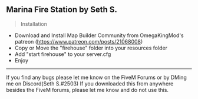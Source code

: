 Marina Fire Station by Seth S.
------------------------------------------------------------------------

> Installation
  - Download and Install Map Builder Community from OmegaKingMod's patreon (https://www.patreon.com/posts/21068008)
  - Copy or Move the "firehouse" folder into your resources folder
  - Add "start firehouse" to your server.cfg
  - Enjoy

------------------------------------------------------------------------

If you find any bugs please let me know on the FiveM Forums or by DMing me on Discord(Seth S.#2503)
If you downloaded this from anywhere besides the FiveM forums, please let me know and do not use this.
